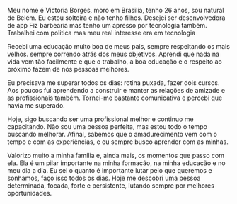Meu nome é Victoria Borges, moro em Brasilía, tenho 26 anos, sou natural de Belém. 
Eu estou solteira e não tenho filhos. Desejei ser desenvolvedora de app
Fiz barbearia mas tenho um apresso por tecnologia também. 
Trabalhei com politica mas meu real interesse era em tecnologia

Recebi uma educação muito boa de meus pais, sempre respeitando os mais velhos. 
sempre correndo atrás dos meus objetivos. 
Aprendi que nada na vida vem tão facilmente e que o trabalho, a boa educação e o 
respeito ao próximo fazem de nós pessoas melhores.
 
Eu precisava me superar todos os dias: rotina puxada, fazer dois cursos. 
Aos poucos fui aprendendo a construir e manter as relações de amizade e as profissionais também. 
Tornei-me bastante comunicativa e percebi que havia me superado.
 
Hoje, sigo buscando ser uma profissional melhor e continuo me capacitando. 
Não sou uma pessoa perfeita, mas estou todo o tempo buscando melhorar. 
Afinal, sabemos que o amadurecimento vem com o tempo e com as experiências, e eu sempre busco aprender com as minhas.

Valorizo muito a minha família e, ainda mais, os momentos que passo com ela. Ela é um pilar importante na minha formação, 
na minha educação e no meu dia a dia. Eu sei o quanto é importante lutar pelo que queremos e sonhamos, 
faço isso todos os dias. Hoje me descobri uma pessoa determinada, focada, forte e persistente, 
lutando sempre por melhores oportunidades.
